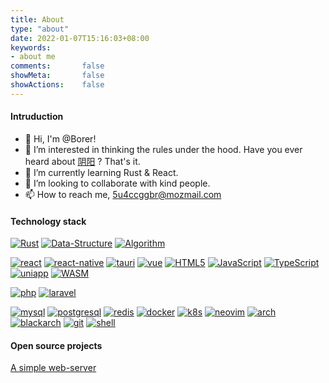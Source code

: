 ```yaml
---
title: About
type: "about"
date: 2022-01-07T15:16:03+08:00
keywords:
- about me
comments:       false
showMeta:       false
showActions:    false
---
```

#### Intruduction
- 👋 Hi, I'm @Borer!
- 👀 I’m interested in thinking the rules under the hood. Have you ever heard about [阴阳](https://en.wikipedia.org/wiki/Yin_and_yang) ? That's it.
- 🌱 I’m currently learning Rust & React.
- 💞️ I’m looking to collaborate with kind people.
- 📫 How to reach me, 5u4ccggbr@mozmail.com

#### Technology stack
[![Rust](https://img.shields.io/badge/CS-Rust-red)](https://www.rust-lang.org)
[![Data-Structure](https://img.shields.io/badge/CS-Data--Structure-red)](https://en.wikipedia.org/wiki/Data_structure)
[![Algorithm](https://img.shields.io/badge/CS-Algorithm-red)](https://en.wikipedia.org/wiki/Algorithm)



[![react](https://img.shields.io/badge/frontend-react-%2337adff)](https://reactjs.org/)
[![react-native](https://img.shields.io/badge/frontend-react--native-%2337adff)](https://reactnative.dev/)
[![tauri](https://img.shields.io/badge/frontend-tauri-%2337adff)](https://tauri.app/)
[![vue](https://img.shields.io/badge/frontend-vue-%2337adff)](https://vuejs.org/)
[![HTML5](https://img.shields.io/badge/frontend-HTML5-%2337adff)](https://html.com/html5/)
[![JavaScript](https://img.shields.io/badge/frontend-JavaScript-%2337adff)](https://www.javascript.com/)
[![TypeScript](https://img.shields.io/badge/frontend-TypeScript-%2337adff)](https://www.typescriptlang.org/)
[![uniapp](https://img.shields.io/badge/frontend-uniapp-%2337adff)](https://uniapp.dcloud.io/)
[![WASM](https://img.shields.io/badge/frontend-WASM-%2337adff)](https://webassembly.org/)


[![php](https://img.shields.io/badge/backend-php-yellogreen)](https://php.net)
[![laravel](https://img.shields.io/badge/backend-laravel-yellogreen)](https://laravel.com)


[![mysql](https://img.shields.io/badge/tool-mysql-orange)](https://www.mysql.com)
[![postgresql](https://img.shields.io/badge/tool-postgresql-orange)](https://www.postgresql.org)
[![redis](https://img.shields.io/badge/tool-redis-orange)](https://redis.io)
[![docker](https://img.shields.io/badge/tool-docker-orange)](https://www.docker.com)
[![k8s](https://img.shields.io/badge/tool-k8s-orange)](https://kubernetes.io)
[![neovim](https://img.shields.io/badge/tool-neovim-orange)](https://neovim.io)
[![arch](https://img.shields.io/badge/tool-arch-orange)](https://archlinux.org)
[![blackarch](https://img.shields.io/badge/tool-blackarch-orange)](https://blackarch.org)
[![git](https://img.shields.io/badge/tool-git-orange)](https://git-scm.com/)
[![shell](https://img.shields.io/badge/tool-shell-orange)](https://www.gnu.org/software/bash/)

#### Open source projects
[A simple web-server](https://github.com/januborer/web-server-rs)
<!-- #### Contribution -->
  <!-- [Chinese simple](https://januborer.github.io/resume/) -->
